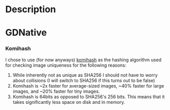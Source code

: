 # Description

# GDNative
### Komihash
I chose to use (for now anyways) [komihash](https://github.com/avaneev/komihash/) as the hashing algorithm used for checking image uniqueness for the following reasons:
1. While inherently not as unique as SHA256 I should not have to worry about collisions (I will switch to SHA256 if this turns out to be false)
2. Komihash is ~2x faster for average-sized images, ~40% faster for large images, and ~20% faster for tiny images.
3. Komihash is 64bits as opposed to SHA256's 256 bits. This means that it takes significantly less space on disk and in memory.
